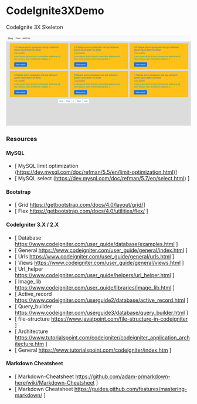 # CodeIgnite3XDemo
CodeIgnite 3X Skeleton

![alt text](https://github.com/maranemil/CodeIgnite3XDemo/raw/master/Screenshot.png "Screenshot 1")


### Resources

#### MySQL

* [ MySQL limit optimization (https://dev.mysql.com/doc/refman/5.5/en/limit-optimization.html)]
* [ MySQL select (https://dev.mysql.com/doc/refman/5.7/en/select.html) ]

#### Bootstrap

* [ Grid https://getbootstrap.com/docs/4.0/layout/grid/]
* [ Flex https://getbootstrap.com/docs/4.0/utilities/flex/ ]

#### CodeIgniter 3.X / 2.X

* [ Database https://www.codeigniter.com/user_guide/database/examples.html  ]
* [ General https://www.codeigniter.com/user_guide/general/index.html  ]
* [ Urls https://www.codeigniter.com/user_guide/general/urls.html  ]
* [ Views https://www.codeigniter.com/user_guide/general/views.html  ]
* [ Url_helper https://www.codeigniter.com/user_guide/helpers/url_helper.html  ]
* [ Image_lib https://www.codeigniter.com/user_guide/libraries/image_lib.html  ]
* [ Active_record https://www.codeigniter.com/userguide2/database/active_record.html  ]
* [ Query_builder https://www.codeigniter.com/userguide3/database/query_builder.html  ]
* [ file-structure https://www.javatpoint.com/file-structure-in-codeigniter  ]
* [ Architecture https://www.tutorialspoint.com/codeigniter/codeigniter_application_architecture.htm  ]
* [ General https://www.tutorialspoint.com/codeigniter/index.htm  ]

#### Markdown Cheatsheet

+ [ Markdown-Cheatsheet https://github.com/adam-p/markdown-here/wiki/Markdown-Cheatsheet ]
+ [ Markdown Cheatsheet https://guides.github.com/features/mastering-markdown/ ]
